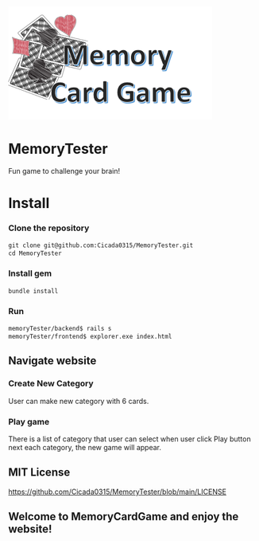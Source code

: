 ![](frontend/images/card_game.png)
# MemoryTester
Fun game to challenge your brain!

# Install
### Clone the repository
```
git clone git@github.com:Cicada0315/MemoryTester.git
cd MemoryTester
```
### Install gem
```
bundle install
```
### Run
```
memoryTester/backend$ rails s
memoryTester/frontend$ explorer.exe index.html
``` 

## Navigate website
### Create New Category
User can make new category with 6 cards.

### Play game
There is a list of category that user can select when user click Play button next each category,
the new game will appear.


## MIT License
https://github.com/Cicada0315/MemoryTester/blob/main/LICENSE

## Welcome to MemoryCardGame and enjoy the website!